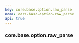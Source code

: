 ```yaml
---
key: core.base.option.raw_parse
name: core.base.option.raw_parse
api: true
---
```


### core.base.option.raw_parse
